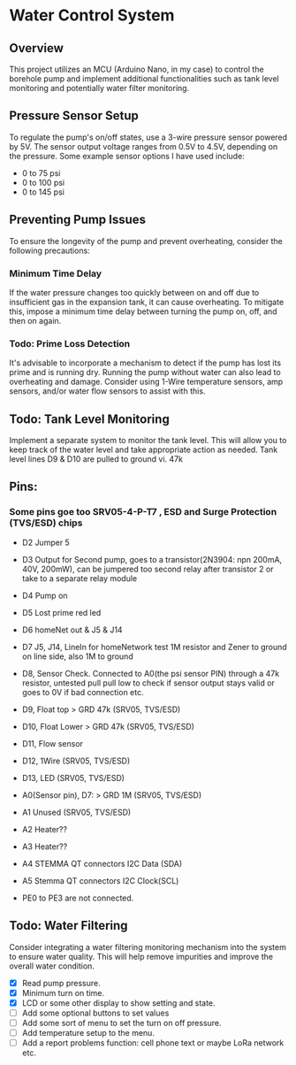 # Water Control System

## Overview
This project utilizes an MCU (Arduino Nano, in my case) to control the borehole pump and implement additional functionalities such as tank level monitoring and potentially water filter monitoring.

## Pressure Sensor Setup
To regulate the pump's on/off states, use a 3-wire pressure sensor powered by 5V. The sensor output voltage ranges from 0.5V to 4.5V, depending on the pressure. 
Some example sensor options I have used include:
- 0 to 75 psi
- 0 to 100 psi
- 0 to 145 psi

## Preventing Pump Issues
To ensure the longevity of the pump and prevent overheating, consider the following precautions:

### Minimum Time Delay
If the water pressure changes too quickly between on and off due to insufficient gas in the expansion tank, it can cause overheating. 
To mitigate this, impose a minimum time delay between turning the pump on, off, and then on again.

### Todo: Prime Loss Detection
It's advisable to incorporate a mechanism to detect if the pump has lost its prime and is running dry. Running the pump without water can also lead to overheating and damage.
Consider using 1-Wire temperature sensors, amp sensors, and/or water flow sensors to assist with this.

## Todo: Tank Level Monitoring
Implement a separate system to monitor the tank level. This will allow you to keep track of the water level and take appropriate action as needed.
Tank level lines D9 & D10 are pulled to ground vi. 47k

## Pins:
### Some pins goe too SRV05-4-P-T7 , ESD and Surge Protection (TVS/ESD) chips
* D2 Jumper 5
* D3 Output for Second pump, goes to a transistor(2N3904: npn 200mA, 40V, 200mW), can be jumpered too second relay after transistor 2 or take to a separate relay module
* D4 Pump on
* D5 Lost prime red led
* D6 homeNet out & J5 & J14
* D7 J5, J14, LineIn for homeNetwork test 1M resistor and Zener to ground on line side, also 1M to ground
* D8, Sensor Check. Connected to A0(the psi sensor PIN) through a 47k resistor, untested pull pull low to check if sensor output stays valid or goes to 0V if bad connection etc.
* D9, Float top > GRD 47k (SRV05, TVS/ESD)
* D10, Float Lower  > GRD 47k (SRV05, TVS/ESD)
* D11, Flow sensor
* D12, 1Wire (SRV05, TVS/ESD)
* D13, LED (SRV05, TVS/ESD)
* A0(Sensor pin), D7:  > GRD 1M (SRV05, TVS/ESD)
* A1 Unused (SRV05, TVS/ESD)
* A2 Heater??
* A3 Heater??
* A4 STEMMA QT connectors I2C Data (SDA)
* A5 Stemma QT connectors I2C Clock(SCL)

* PE0 to PE3 are not connected.

## Todo: Water Filtering
Consider integrating a water filtering monitoring mechanism into the system to ensure water quality. This will help remove impurities and improve the overall water condition.

- [x] Read pump pressure.
- [x] Minimum turn on time.
- [x] LCD or some other display to show setting and state.
- [ ] Add some optional buttons to set values
- [ ] Add some sort of menu to set the turn on off pressure.
- [ ] Add temperature setup to the menu.
- [ ] Add a report problems function: cell phone text or maybe LoRa network etc.